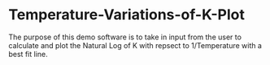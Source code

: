 # Temperature-Variations-of-K-Plot

The purpose of this demo software is to take in input from the user to calculate and plot the Natural Log of K with repsect to 1/Temperature with a best fit line.
